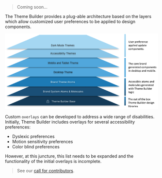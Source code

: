 > Coming soon...

The Theme Builder provides a plug-able architecture based on the layers which allow customized user preferences to be applied to design components. 

![layers](../../_images/layers.png)

Custom `overlays` can be developed to address a wide range of disabilities. Initially, Theme Builder includes overlays for several accessibility preferences:

* Dyslexic preferences
* Motion sensitivity preferences
* Color blind preferences

However, at this juncture, this list needs to be expanded and the functionality of the initial overlays is incomplete.

>See our [call for contributors](../contribute/index.md).

